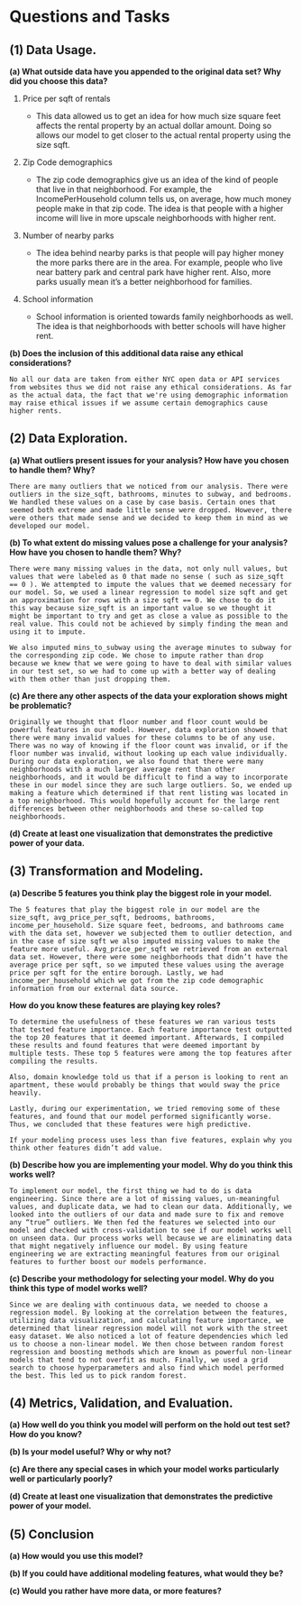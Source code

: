 # Questions and Tasks
## (1) Data Usage.


**(a) What outside data have you appended to the original data set? Why did you choose this data?**
1. Price per sqft of rentals
    * This data allowed us to get an idea for how much size square feet affects the rental property by an actual dollar amount. Doing so allows our model to get closer to the actual rental property using the size sqft.

2. Zip Code demographics 
    * The zip code demographics give us an idea of the kind of people that live in that neighborhood. For example, the IncomePerHousehold column tells us, on average, how much money people make in that zip code. The idea is that people with a higher income will live in more upscale neighborhoods with higher rent.

3. Number of nearby parks
   * The idea behind nearby parks is that people will pay higher money the more parks there are in the area. For example, people who live near battery park and central park have higher rent. Also, more parks usually mean it’s a better neighborhood for families.
4. School information
   * School information is oriented towards family neighborhoods as well. The idea is that neighborhoods with better schools will have higher rent. 

**(b) Does the inclusion of this additional data raise any ethical considerations?**

    No all our data are taken from either NYC open data or API services from websites thus we did not raise any ethical considerations. As far as the actual data, the fact that we're using demographic information may raise ethical issues if we assume certain demographics cause higher rents. 

## (2) Data Exploration.

**(a) What outliers present issues for your analysis? How have you chosen to handle them? Why?**

    There are many outliers that we noticed from our analysis. There were outliers in the size_sqft, bathrooms, minutes to subway, and bedrooms. We handled these values on a case by case basis. Certain ones that seemed both extreme and made little sense were dropped. However, there were others that made sense and we decided to keep them in mind as we developed our model. 

**(b) To what extent do missing values pose a challenge for your analysis? How have you chosen to
handle them? Why?**

    There were many missing values in the data, not only null values, but values that were labeled as 0 that made no sense ( such as size_sqft == 0 ). We attempted to impute the values that we deemed necessary for our model. So, we used a linear regression to model size sqft and get an approximation for rows with a size sqft == 0. We chose to do it this way because size_sqft is an important value so we thought it might be important to try and get as close a value as possible to the real value. This could not be achieved by simply finding the mean and using it to impute. 

    We also imputed mins_to_subway using the average minutes to subway for the corresponding zip code. We chose to impute rather than drop because we knew that we were going to have to deal with similar values in our test set, so we had to come up with a better way of dealing with them other than just dropping them. 


**(c) Are there any other aspects of the data your exploration shows might be problematic?**

	Originally we thought that floor number and floor count would be powerful features in our model. However, data exploration showed that there were many invalid values for these columns to be of any use. There was no way of knowing if the floor count was invalid, or if the floor number was invalid, without looking up each value individually. 
	During our data exploration, we also found that there were many neighborhoods with a much larger average rent than other neighborhoods, and it would be difficult to find a way to incorporate these in our model since they are such large outliers. So, we ended up making a feature which determined if that rent listing was located in a top neighborhood. This would hopefully account for the large rent differences between other neighborhoods and these so-called top neighborhoods.

**(d) Create at least one visualization that demonstrates the predictive power of your data.**


## (3) Transformation and Modeling.

**(a) Describe 5 features you think play the biggest role in your model.**

    The 5 features that play the biggest role in our model are the size_sqft, avg_price_per_sqft, bedrooms, bathrooms, income_per_household. Size square feet, bedrooms, and bathrooms came with the data set, however we subjected them to outlier detection, and in the case of size sqft we also imputed missing values to make the feature more useful. Avg_price_per_sqft we retrieved from an external data set. However, there were some neighborhoods that didn’t have the average price per sqft, so we imputed these values using the average price per sqft for the entire borough. Lastly, we had income_per_household which we got from the zip code demographic information from our external data source. 


**How do you know these features are playing key roles?**

    To determine the usefulness of these features we ran various tests that tested feature importance. Each feature importance test outputted the top 20 features that it deemed important. Afterwards, I compiled these results and found features that were deemed important by multiple tests. These top 5 features were among the top features after compiling the results. 

    Also, domain knowledge told us that if a person is looking to rent an apartment, these would probably be things that would sway the price heavily. 

    Lastly, during our experimentation, we tried removing some of these features, and found that our model performed significantly worse. Thus, we concluded that these features were high predictive. 

    If your modeling process uses less than five features, explain why you think other features didn’t add value.


**(b) Describe how you are implementing your model. Why do you think this works well?**

    To implement our model, the first thing we had to do is data engineering. Since there are a lot of missing values, un-meaningful values, and duplicate data, we had to clean our data. Additionally, we looked into the outliers of our data and made sure to fix and remove any “true” outliers. We then fed the features we selected into our model and checked with cross-validation to see if our model works well on unseen data. Our process works well because we are eliminating data that might negatively influence our model. By using feature engineering we are extracting meaningful features from our original features to further boost our models performance.

**(c) Describe your methodology for selecting your model. Why do you think this type of model works
well?**

    Since we are dealing with continuous data, we needed to choose a regression model. By looking at the correlation between the features, utilizing data visualization, and calculating feature importance, we determined that linear regression model will not work with the street easy dataset. We also noticed a lot of feature dependencies which led us to choose a non-linear model. We then chose between random forest regression and boosting methods which are known as powerful non-linear models that tend to not overfit as much. Finally, we used a grid search to choose hyperparameters and also find which model performed the best. This led us to pick random forest. 


## (4) Metrics, Validation, and Evaluation.

**(a) How well do you think you model will perform on the hold out test set? How do you know?**


**(b) Is your model useful? Why or why not?**


**(c) Are there any special cases in which your model works particularly well or particularly poorly?**


**(d) Create at least one visualization that demonstrates the predictive power of your model.**


## (5) Conclusion

**(a) How would you use this model?**


**(b) If you could have additional modeling features, what would they be?**


**(c) Would you rather have more data, or more features?**

